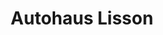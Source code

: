 ---
title: "Autohaus Lisson"
url: /woelfersheim/autohaus-lisson-am-heiligenstock/
shop: Autohaus
---
